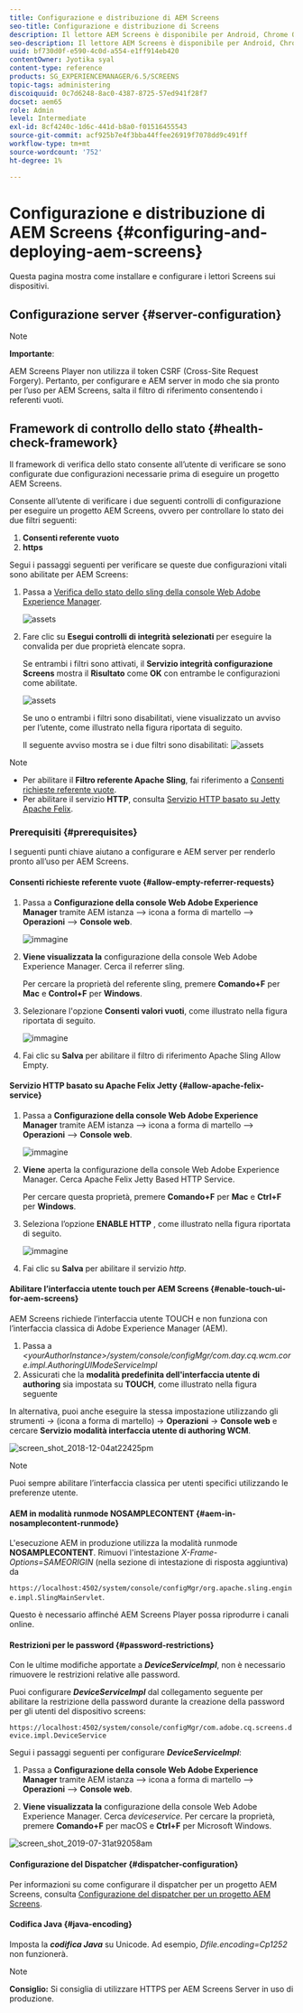 ```yaml
---
title: Configurazione e distribuzione di AEM Screens
seo-title: Configurazione e distribuzione di Screens
description: Il lettore AEM Screens è disponibile per Android, Chrome OS, iOS e Windows. Questa pagina descrive la configurazione e l’implementazione di AEM Screens e riepiloga le linee guida per la selezione h/w del dispositivo di riproduzione.
seo-description: Il lettore AEM Screens è disponibile per Android, Chrome OS, iOS e Windows. Questa pagina descrive la configurazione e l’implementazione di AEM Screens e riepiloga le linee guida per la selezione h/w del dispositivo di riproduzione.
uuid: bf730d0f-e590-4c0d-a554-e1ff914eb420
contentOwner: Jyotika syal
content-type: reference
products: SG_EXPERIENCEMANAGER/6.5/SCREENS
topic-tags: administering
discoiquuid: 0c7d6248-8ac0-4387-8725-57ed941f28f7
docset: aem65
role: Admin
level: Intermediate
exl-id: 8cf4240c-1d6c-441d-b8a0-f01516455543
source-git-commit: acf925b7e4f3bba44ffee26919f7078dd9c491ff
workflow-type: tm+mt
source-wordcount: '752'
ht-degree: 1%

---
```


# Configurazione e distribuzione di AEM Screens {#configuring-and-deploying-aem-screens}

Questa pagina mostra come installare e configurare i lettori Screens sui dispositivi.

## Configurazione server {#server-configuration}

>[!NOTE]
>
>**Importante**:
>
>AEM Screens Player non utilizza il token CSRF (Cross-Site Request Forgery). Pertanto, per configurare e AEM server in modo che sia pronto per l’uso per AEM Screens, salta il filtro di riferimento consentendo i referenti vuoti.

## Framework di controllo dello stato {#health-check-framework}

Il framework di verifica dello stato consente all’utente di verificare se sono configurate due configurazioni necessarie prima di eseguire un progetto AEM Screens.

Consente all’utente di verificare i due seguenti controlli di configurazione per eseguire un progetto AEM Screens, ovvero per controllare lo stato dei due filtri seguenti:

1. **Consenti referente vuoto**
2. **https**

Segui i passaggi seguenti per verificare se queste due configurazioni vitali sono abilitate per AEM Screens:

1. Passa a [Verifica dello stato dello sling della console Web Adobe Experience Manager](http://localhost:4502/system/console/healthcheck?tags=screensconfigs&amp;overrideGlobalTimeout=).

   ![assets](assets/health-check1.png)


2. Fare clic su **Esegui controlli di integrità selezionati** per eseguire la convalida per due proprietà elencate sopra.

   Se entrambi i filtri sono attivati, il **Servizio integrità configurazione Screens** mostra il **Risultato** come **OK** con entrambe le configurazioni come abilitate.

   ![assets](assets/health-check2.png)

   Se uno o entrambi i filtri sono disabilitati, viene visualizzato un avviso per l’utente, come illustrato nella figura riportata di seguito.

   Il seguente avviso mostra se i due filtri sono disabilitati:
   ![assets](assets/health-check3.png)

>[!NOTE]
>
>* Per abilitare il **Filtro referente Apache Sling**, fai riferimento a [Consenti richieste referente vuote](/help/user-guide/configuring-screens-introduction.md#allow-empty-referrer-requests).
>* Per abilitare il servizio **HTTP**, consulta [Servizio HTTP basato su Jetty Apache Felix](/help/user-guide/configuring-screens-introduction.md#allow-apache-felix-service).


### Prerequisiti {#prerequisites}

I seguenti punti chiave aiutano a configurare e AEM server per renderlo pronto all’uso per AEM Screens.

#### Consenti richieste referente vuote {#allow-empty-referrer-requests}

1. Passa a **Configurazione della console Web Adobe Experience Manager** tramite AEM istanza —> icona a forma di martello —> **Operazioni** —> **Console web**.

   ![immagine](assets/config/empty-ref1.png)

1. **Viene visualizzata la** configurazione della console Web Adobe Experience Manager. Cerca il referrer sling.

   Per cercare la proprietà del referente sling, premere **Comando+F** per **Mac** e **Control+F** per **Windows**.

1. Selezionare l&#39;opzione **Consenti valori vuoti**, come illustrato nella figura riportata di seguito.

   ![immagine](assets/config/empty-ref2.png)

1. Fai clic su **Salva** per abilitare il filtro di riferimento Apache Sling Allow Empty.


#### Servizio HTTP basato su Apache Felix Jetty {#allow-apache-felix-service}

1. Passa a **Configurazione della console Web Adobe Experience Manager** tramite AEM istanza —> icona a forma di martello —> **Operazioni** —> **Console web**.

   ![immagine](assets/config/empty-ref1.png)

1. **Viene** aperta la configurazione della console Web Adobe Experience Manager. Cerca Apache Felix Jetty Based HTTP Service.

   Per cercare questa proprietà, premere **Comando+F** per **Mac** e **Ctrl+F** per **Windows**.

1. Seleziona l’opzione **ENABLE HTTP** , come illustrato nella figura riportata di seguito.

   ![immagine](assets/config/config-1.png)

1. Fai clic su **Salva** per abilitare il servizio *http*.

#### Abilitare l’interfaccia utente touch per AEM Screens {#enable-touch-ui-for-aem-screens}

AEM Screens richiede l’interfaccia utente TOUCH e non funziona con l’interfaccia classica di Adobe Experience Manager (AEM).

1. Passa a *&lt;yourAuthorInstance>/system/console/configMgr/com.day.cq.wcm.core.impl.AuthoringUIModeServiceImpl*
1. Assicurati che la **modalità predefinita dell&#39;interfaccia utente di authoring** sia impostata su **TOUCH**, come illustrato nella figura seguente

In alternativa, puoi anche eseguire la stessa impostazione utilizzando gli strumenti *->* (icona a forma di martello) -> **Operazioni** -> **Console web** e cercare **Servizio modalità interfaccia utente di authoring WCM**.

![screen_shot_2018-12-04at22425pm](assets/screen_shot_2018-12-04at22425pm.png)

>[!NOTE]
>
>Puoi sempre abilitare l’interfaccia classica per utenti specifici utilizzando le preferenze utente.

#### AEM in modalità runmode NOSAMPLECONTENT {#aem-in-nosamplecontent-runmode}

L&#39;esecuzione AEM in produzione utilizza la modalità runmode **NOSAMPLECONTENT**. Rimuovi l&#39;intestazione *X-Frame-Options=SAMEORIGIN* (nella sezione di intestazione di risposta aggiuntiva) da

`https://localhost:4502/system/console/configMgr/org.apache.sling.engine.impl.SlingMainServlet`.

Questo è necessario affinché AEM Screens Player possa riprodurre i canali online.

#### Restrizioni per le password {#password-restrictions}

Con le ultime modifiche apportate a ***DeviceServiceImpl***, non è necessario rimuovere le restrizioni relative alle password.

Puoi configurare ***DeviceServiceImpl*** dal collegamento seguente per abilitare la restrizione della password durante la creazione della password per gli utenti del dispositivo screens:

`https://localhost:4502/system/console/configMgr/com.adobe.cq.screens.device.impl.DeviceService`

Segui i passaggi seguenti per configurare ***DeviceServiceImpl***:

1. Passa a **Configurazione della console Web Adobe Experience Manager** tramite AEM istanza —> icona a forma di martello —> **Operazioni** —> **Console web**.

1. **Viene visualizzata la** configurazione della console Web Adobe Experience Manager. Cerca *deviceservice*. Per cercare la proprietà, premere **Comando+F** per macOS e **Ctrl+F** per Microsoft Windows.

![screen_shot_2019-07-31at92058am](assets/screen_shot_2019-07-31at92058am.png)

#### Configurazione del Dispatcher {#dispatcher-configuration}

Per informazioni su come configurare il dispatcher per un progetto AEM Screens, consulta [Configurazione del dispatcher per un progetto AEM Screens](dispatcher-configurations-aem-screens.md).

#### Codifica Java {#java-encoding}

Imposta la ***codifica Java*** su Unicode. Ad esempio, *Dfile.encoding=Cp1252* non funzionerà.

>[!NOTE]
>**Consiglio:**
>Si consiglia di utilizzare HTTPS per AEM Screens Server in uso di produzione.
